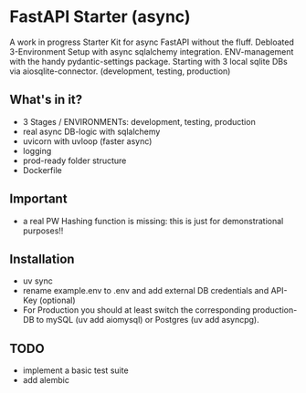 # FastAPI Starter (async)

A work in progress Starter Kit for async FastAPI without the fluff.
Debloated 3-Environment Setup with async sqlalchemy integration.
ENV-management with the handy pydantic-settings package.
Starting with 3 local sqlite DBs via aiosqlite-connector. (development, testing, production)

## What's in it?

- 3 Stages / ENVIRONMENTs: development, testing, production
- real async DB-logic with sqlalchemy
- uvicorn with uvloop (faster async)
- logging
- prod-ready folder structure
- Dockerfile

## Important
- a real PW Hashing function is missing: this is just for demonstrational purposes!!

## Installation
- uv sync
- rename example.env to .env and add external DB credentials and API-Key (optional)
- For Production you should at least switch the corresponding production-DB to mySQL (uv add aiomysql) or Postgres (uv add asyncpg).

## TODO

- implement a basic test suite
- add alembic
